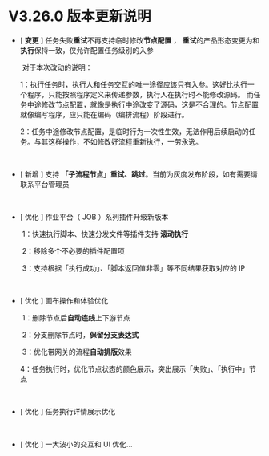 # V3.26.0 版本更新说明

- [ **变更** ]  任务失败**重试**不再支持临时修改**节点配置** ， **重试**的产品形态变更为和**执行**保持一致，仅允许配置任务级别的入参

  ​    对于本次改动的说明：

  ​    1：执行任务时，执行人和任务交互的唯一途径应该只有入参。这好比执行一个程序，只能按照程序定义来传递参数，执行人在执行时不能修改源码。 而任务中途修改节点配置，就像是执行中途改变了源码，这是不合理的。节点配置就像编写程序，应只能在编码（编排流程）阶段进行。

  ​    2：任务中途修改节点配置，是临时行为一次性生效，无法作用后续启动的任务。与其这样操作，不如修改好流程重新执行，一劳永逸。

  <br/>

- [ 新增 ]  支持 **「子流程节点」重试、跳过**。当前为灰度发布阶段，如有需要请联系平台管理员

    <br/>

- [ 优化 ]  作业平台（ JOB ）系列插件升级新版本

  ​    1：快速执行脚本、快速分发文件等插件支持 **滚动执行**

  ​    2：移除多个不必要的插件配置项

  ​    3：支持根据「执行成功」、「脚本返回值非零」等不同结果获取对应的 IP

  <br/>

- [ 优化 ]  画布操作和体验优化

  ​    1：删除节点后**自动连线**上下游节点

  ​    2：分支删除节点时，**保留分支表达式**

  ​    3：优化带网关的流程**自动排版**效果

  ​    4：任务执行时，优化节点状态的颜色展示，突出展示「失败」、「执行中」节点

  <br/>

- [ 优化 ]  任务执行详情展示优化

    <br/>

- [ 优化 ]  一大波小的交互和 UI 优化...
